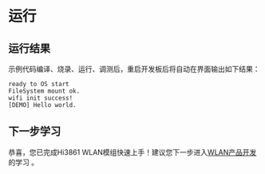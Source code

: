 # 运行


## 运行结果

示例代码编译、烧录、运行、调测后，重启开发板后将自动在界面输出如下结果：

  
```
ready to OS start
FileSystem mount ok.
wifi init success!
[DEMO] Hello world.
```


## 下一步学习

恭喜，您已完成Hi3861 WLAN模组快速上手！建议您下一步进入[WLAN产品开发](../guide/device-wlan-led-control.md)的学习 。
